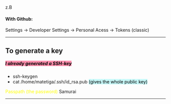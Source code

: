 z.B
#### With Github: 
Settings -> Developer Settings -> Personal Acess -> Tokens (classic)


---

## To generate a key

##### <mark style="background: #FF5582A6;">I already generated a SSH-key </mark>

- ssh-keygen
- cat /home/matetiga/.ssh/id_rsa.pub      <mark style="background: #ABF7F7A6;">(gives the whole public key) </mark>

<span style="color:#ffff00">Passpath (the password)</span>
Samurai

---
